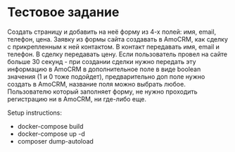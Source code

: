 # Тестовое задание

Создать страницу и добавить на неё форму из 4-х полей: имя, email, телефон, цена.
Заявку из формы сайта создавать в AmoCRM, как сделку с прикрепленным к ней контактом. В контакт передавать имя, email и телефон. В сделку передавать цену.
Если пользователь провел на сайте больше 30 секунд - при создании сделки нужно передать эту информацию в AmoCRM в дополнительное поле в виде boolean значения (1 и 0 тоже подойдет), предварительно доп поле нужно создать в AmoCRM, название поля можно выбрать любое.
Пользователю который заполняет форму, не нужно проходить регистрацию ни в AmoCRM, ни где-либо еще.

Setup instructions:

- docker-compose build
- docker-compose up -d
- composer dump-autoload
